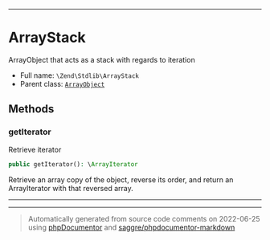 ***

# ArrayStack

ArrayObject that acts as a stack with regards to iteration



* Full name: `\Zend\Stdlib\ArrayStack`
* Parent class: [`ArrayObject`](../../ArrayObject.md)




## Methods


### getIterator

Retrieve iterator

```php
public getIterator(): \ArrayIterator
```

Retrieve an array copy of the object, reverse its order, and return an
ArrayIterator with that reversed array.









***


***
> Automatically generated from source code comments on 2022-06-25 using [phpDocumentor](http://www.phpdoc.org/) and [saggre/phpdocumentor-markdown](https://github.com/Saggre/phpDocumentor-markdown)
